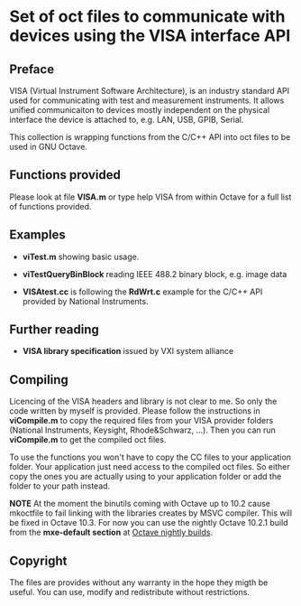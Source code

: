 # Set of oct files to communicate with devices using the VISA interface API

## Preface

VISA (Virtual Instrument Software Architecture), is an industry standard API used for communicating with test and measurement instruments.
It allows unified communicaiton to devices mostly independent on the physical interface the device is attached to, e.g. LAN, USB, GPIB, Serial.

This collection is wrapping functions from the C/C++ API into oct files to be used in GNU Octave.

## Functions provided

Please look at file **VISA.m** or type help VISA from within Octave for a full list of functions provided.


## Examples

- **viTest.m** showing basic usage.

- **viTestQueryBinBlock** reading IEEE 488.2 binary block, e.g. image data

- **VISAtest.cc** is following the **RdWrt.c** example for the C/C++ API provided by National Instruments.

## Further reading

- **VISA library specification** issued by VXI system alliance

## Compiling

Licencing of the VISA headers and library is not clear to me. So only the code written by myself is provided.
Please follow the instructions in **viCompile.m** to copy the required files from your VISA provider
folders (National Instruments, Keysight, Rhode&Schwarz, ...). Then you can run **viCompile.m** to get the compiled oct files.

To use the functions you won't have to copy the CC files to your application folder.
Your application just need access to the compiled oct files.
So either copy the ones you are actually using to your application folder or add the folder to your path instead.

**NOTE** At the moment the binutils coming with Octave up to 10.2 cause mkoctfile to fail linking with the libraries
creates by MSVC compiler. This will be fixed in Octave 10.3.
For now you can use the nightly Octave 10.2.1 build from the **mxe-default section** at [Octave nightly builds](https://nightly.octave.org/#/download).

## Copyright

The files are provides without any warranty in the hope they migth be useful.
You can use, modify and redistribute without restrictions.


